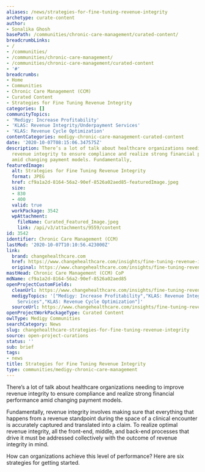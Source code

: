```yaml
---
aliases: /news/strategies-for-fine-tuning-revenue-integrity
archetype: curate-content
author:
- Sonalika Ghosh
basePath: /communities/chronic-care-management/curated-content/
breadcrumbLinks:
- /
- /communities/
- /communities/chronic-care-management/
- /communities/chronic-care-management/curated-content
- '#'
breadcrumbs:
- Home
- Communities
- Chronic Care Management (CCM)
- Curated Content
- Strategies for Fine Tuning Revenue Integrity
categories: []
communityTopics:
- 'Medigy: Increase Profitability'
- 'KLAS: Revenue Integrity/Underpayment Services'
- 'KLAS: Revenue Cycle Optimization'
contentCategories: medigy-chronic-care-management-curated-content
date: '2020-10-07T08:15:06.347575Z'
description: There’s a lot of talk about healthcare organizations needing to improve
  revenue integrity to ensure compliance and realize strong financial performance
  amid changing payment models. Fundamentally,
featuredImage:
  alt: Strategies for Fine Tuning Revenue Integrity
  format: JPEG
  href: cf9a1a2d-8164-56a2-90ef-8526a02aed85-featuredImage.jpeg
  size:
  - 830
  - 400
  valid: true
  workPackage: 3542
  wpAttachment:
    fileName: Curated_Featured_Image.jpeg
    link: /api/v3/attachments/9559/content
id: 3542
identifier: Chronic Care Management (CCM)
lastMod: '2020-10-07T10:10:56.423000Z'
link:
  brand: changehealthcare.com
  href: https://www.changehealthcare.com/insights/fine-tuning-revenue-integrity
  original: https://www.changehealthcare.com/insights/fine-tuning-revenue-integrity
mastHead: Chronic Care Management (CCM) CoP
mdName: cf9a1a2d-8164-56a2-90ef-8526a02aed85
openProjectCustomFields:
  cleanUrl: https://www.changehealthcare.com/insights/fine-tuning-revenue-integrity
  medigyTopics: '["Medigy: Increase Profitability","KLAS: Revenue Integrity/Underpayment
    Services","KLAS: Revenue Cycle Optimization"]'
  sourceUrl: https://www.changehealthcare.com/insights/fine-tuning-revenue-integrity
openProjectWorkPackageType: Curated Content
owlType: Medigy Communities
searchCategory: News
slug: changehealthcare-strategies-for-fine-tuning-revenue-integrity
source: open-project-curations
status: ''
sub: brief
tags:
- news
title: Strategies for Fine Tuning Revenue Integrity
type: communities/medigy-chronic-care-management
---
```


<p>There’s a lot of talk about healthcare organizations needing to improve revenue integrity to ensure compliance and realize strong financial performance amid changing payment models.&nbsp;</p><p>Fundamentally, revenue integrity involves making sure that everything that happens from a revenue standpoint during the space of a clinical encounter is accurately captured and translated into a claim. To realize optimal revenue integrity, all the front-end, middle, and back-end processes that drive it must be addressed collectively with the outcome of revenue integrity in mind.</p><p>How can organizations achieve this level of performance? Here are six strategies for getting started.</p>